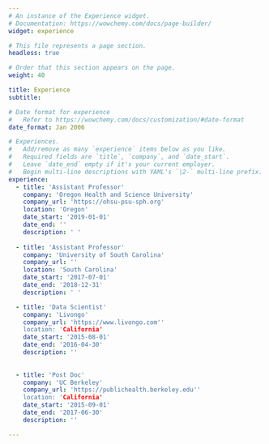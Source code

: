 ```yaml
---
# An instance of the Experience widget.
# Documentation: https://wowchemy.com/docs/page-builder/
widget: experience

# This file represents a page section.
headless: true

# Order that this section appears on the page.
weight: 40

title: Experience
subtitle:

# Date format for experience
#   Refer to https://wowchemy.com/docs/customization/#date-format
date_format: Jan 2006

# Experiences.
#   Add/remove as many `experience` items below as you like.
#   Required fields are `title`, `company`, and `date_start`.
#   Leave `date_end` empty if it's your current employer.
#   Begin multi-line descriptions with YAML's `|2-` multi-line prefix.
experience:
  - title: 'Assistant Professor'
    company: 'Oregon Health and Science University'
    company_url: 'https://ohsu-psu-sph.org'
    location: 'Oregon'
    date_start: '2019-01-01'
    date_end: ''
    description: ' '
        
  - title: 'Assistant Professor'
    company: 'University of South Carolina'
    company_url: ''
    location: 'South Carolina'
    date_start: '2017-07-01'
    date_end: '2018-12-31'
    description: ' '

  - title: 'Data Scientist'
    company: 'Livongo'
    company_url: 'https://www.livongo.com''
    location: 'California'
    date_start: '2015-08-01'
    date_end: '2016-04-30'
    description: ''
    
            
  - title: 'Post Doc'
    company: 'UC Berkeley'
    company_url: 'https://publichealth.berkeley.edu''
    location: 'California'
    date_start: '2015-09-01'
    date_end: '2017-06-30'
    description: ''

---
```

